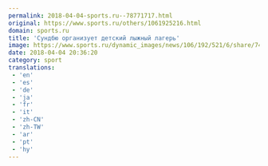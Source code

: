 ```yaml
---
permalink: 2018-04-04-sports.ru--78771717.html
original: https://www.sports.ru/others/1061925216.html
domain: sports.ru
title: 'Сундбю организует детский лыжный лагерь'
image: https://www.sports.ru/dynamic_images/news/106/192/521/6/share/74986d.png
date: 2018-04-04 20:36:20
category: sport
translations: 
 - 'en'
 - 'es'
 - 'de'
 - 'ja'
 - 'fr'
 - 'it'
 - 'zh-CN'
 - 'zh-TW'
 - 'ar'
 - 'pt'
 - 'hy'
---
```


